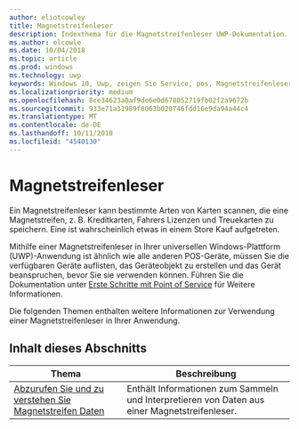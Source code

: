 ```yaml
---
author: eliotcowley
title: Magnetstreifenleser
description: Indexthema für die Magnetstreifenleser UWP-Dokumentation.
ms.author: elcowle
ms.date: 10/04/2018
ms.topic: article
ms.prod: windows
ms.technology: uwp
keywords: Windows 10, Uwp, zeigen Sie Service, pos, Magnetstreifenleser
ms.localizationpriority: medium
ms.openlocfilehash: 8ce34623a0af9de6e0d678052719fb02f2a9672b
ms.sourcegitcommit: 933e71a31989f8063b020746fdd16e9da94a44c4
ms.translationtype: MT
ms.contentlocale: de-DE
ms.lasthandoff: 10/11/2018
ms.locfileid: "4540130"
---
```

# <a name="magnetic-stripe-reader"></a>Magnetstreifenleser

Ein Magnetstreifenleser kann bestimmte Arten von Karten scannen, die eine Magnetstreifen, z. B. Kreditkarten, Fahrers Lizenzen und Treuekarten zu speichern. Eine ist wahrscheinlich etwas in einem Store Kauf aufgetreten.

Mithilfe einer Magnetstreifenleser in Ihrer universellen Windows-Plattform (UWP)-Anwendung ist ähnlich wie alle anderen POS-Geräte, müssen Sie die verfügbaren Geräte auflisten, das Geräteobjekt zu erstellen und das Gerät beanspruchen, bevor Sie sie verwenden können. Führen Sie die Dokumentation unter [Erste Schritte mit Point of Service](pos-basics.md) für Weitere Informationen.

Die folgenden Themen enthalten weitere Informationen zur Verwendung einer Magnetstreifenleser in Ihrer Anwendung.

## <a name="in-this-section"></a>Inhalt dieses Abschnitts

| Thema | Beschreibung |
|-------|-------------|
| [Abzurufen Sie und zu verstehen Sie Magnetstreifen Daten](../devices-sensors/pos-magnetic-stripe-reader-data.md) | Enthält Informationen zum Sammeln und Interpretieren von Daten aus einer Magnetstreifenleser. |